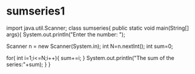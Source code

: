 # sumseries1
import java.util.Scanner;
class sumseries{
public static void main(String[] args){
System.out.println("Enter the number: ");
 
Scanner n = new Scanner(System.in);
int N=n.nextInt();
int sum=0;

for( int i=1;i<=N;i++){
sum+=i;
}
System.out.println("The sum of the series:"+sum);
}
}
